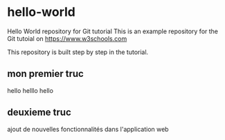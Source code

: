 # hello-world
Hello World repository for Git tutorial
This is an example repository for the Git tutoial on https://www.w3schools.com

This repository is built step by step in the tutorial. 
## mon premier truc
hello helllo hello
## deuxieme truc
ajout de nouvelles fonctionnalités dans l'application web
